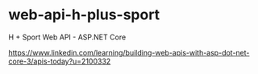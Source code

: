 # web-api-h-plus-sport
H + Sport Web API - ASP.NET Core

https://www.linkedin.com/learning/building-web-apis-with-asp-dot-net-core-3/apis-today?u=2100332
